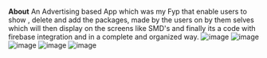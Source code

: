 **About**
An Advertising based App which was my Fyp that enable users to show , delete and add the packages, made by the users on by them selves which will then display on the screens like SMD's and finally its a code with firebase integration and in a complete and organized way.
![image](https://github.com/user-attachments/assets/2dfd6b47-24c7-453d-897e-04f6498ec0dd)
![image](https://github.com/user-attachments/assets/af79b03b-a922-4288-bb78-0dd20c2ce32c)
![image](https://github.com/user-attachments/assets/50197b1b-df53-4af2-acdd-b4413a1da635)
![image](https://github.com/user-attachments/assets/f5264fee-3253-483a-83e5-bcc1c8c8073d)
![image](https://github.com/user-attachments/assets/05bd49d6-048d-49ed-b5b6-94c24768b944)
